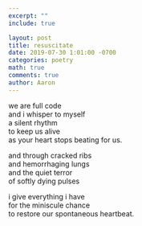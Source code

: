 ```yaml
---
excerpt: ""
include: true

layout: post
title: resuscitate
date: 2019-07-30 1:01:00 -0700
categories: poetry
math: true
comments: true
author: Aaron
---
```




we are full code  
and i whisper to myself  
a silent rhythm  
to keep us alive  
as your heart stops beating for us.  

and through cracked ribs  
and hemorrhaging lungs  
and the quiet terror  
of softly dying pulses  

i give everything i have  
for the miniscule chance  
to restore our spontaneous heartbeat.
